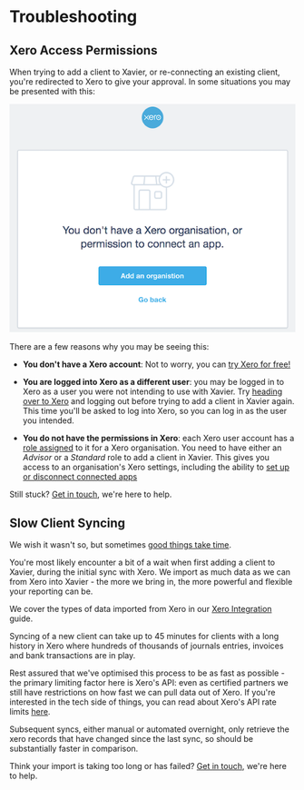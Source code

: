 # Troubleshooting

## Xero Access Permissions 

When trying to add a client to Xavier, or re-connecting an existing client, 
you're redirected to Xero to give your approval. In some situations you may be presented with this:

![No Xero Organisation](./images/xero-no-organisation.png) 

There are a few reasons why you may be seeing this:

* **You don't have a Xero account**: Not to worry, you can [try Xero for free!](https://www.xero.com/signup/?xtid=x30xavier)

* **You are logged into Xero as a different user**: you may be logged in to Xero as a user you were not intending to use with Xavier. 
Try [heading over to Xero](https://go.xero.com/Dashboard/default.aspx/?xtid=x30xavier) and logging out before trying to add a client in 
Xavier again. This time you'll be asked to log into Xero, so you can log in as the user you intended.

* **You do not have the permissions in Xero**: each Xero user account has a 
[role assigned](https://central.xero.com/s/article/User-roles-and-permissions-in-Xero-Business-edition) 
to it for a Xero organisation.
You need to have either an *Advisor* or a *Standard* role to add a client in Xavier. This gives you access to an organisation's Xero settings,
including the ability to [set up or disconnect connected apps](https://central.xero.com/s/article/User-role-access-to-settings-in-Xero)

Still stuck? [Get in touch](/contact-us.html), we're here to help.

## Slow Client Syncing

We wish it wasn't so, but sometimes [good things take time](https://youtu.be/qcILD9OJ2wg). 

You're most likely encounter a bit of a wait when first adding a client to Xavier, during the initial sync with Xero. We import 
as much data as we can from Xero into Xavier - the more we bring in, the more powerful and flexible your reporting can be.

We cover the types of data imported from Xero in our [Xero Integration](/xero-integration.md) guide.

Syncing of a new client can take up to 45 minutes for clients with a long history in Xero where hundreds of thousands of 
journals entries, invoices and bank transactions are in play. 

Rest assured that we've optimised this process to be as fast as possible - the primary limiting factor here is Xero's API: 
even as certified partners we still have restrictions on how fast we can pull data out of Xero. If you're interested in the 
tech side of things, you can read about Xero's API rate limits [here](https://developer.xero.com/documentation/auth-and-limits/xero-api-limits). 

Subsequent syncs, either manual or automated overnight, only retrieve the xero records that have changed since the last sync, 
so should be substantially faster in comparison.

Think your import is taking too long or has failed? [Get in touch](/contact-us.html), we're here to help.    